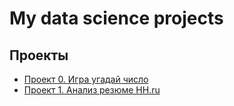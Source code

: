 # My data science projects
## Проекты
* [Проект 0. Игра угадай число](https://github.com/Wasta11/sf_ds/tree/main/project%200)
* [Проект 1. Анализ резюме HH.ru](https://github.com/Wasta11/sf_ds/blob/3d35847f6429cfa565e5346cc8cac420945ccff0/PROJECT-1_Анализ_резюме_из_HeadHunter/data/Project-1.%20Ноутбук-шаблон%20(1).ipynb)
    
